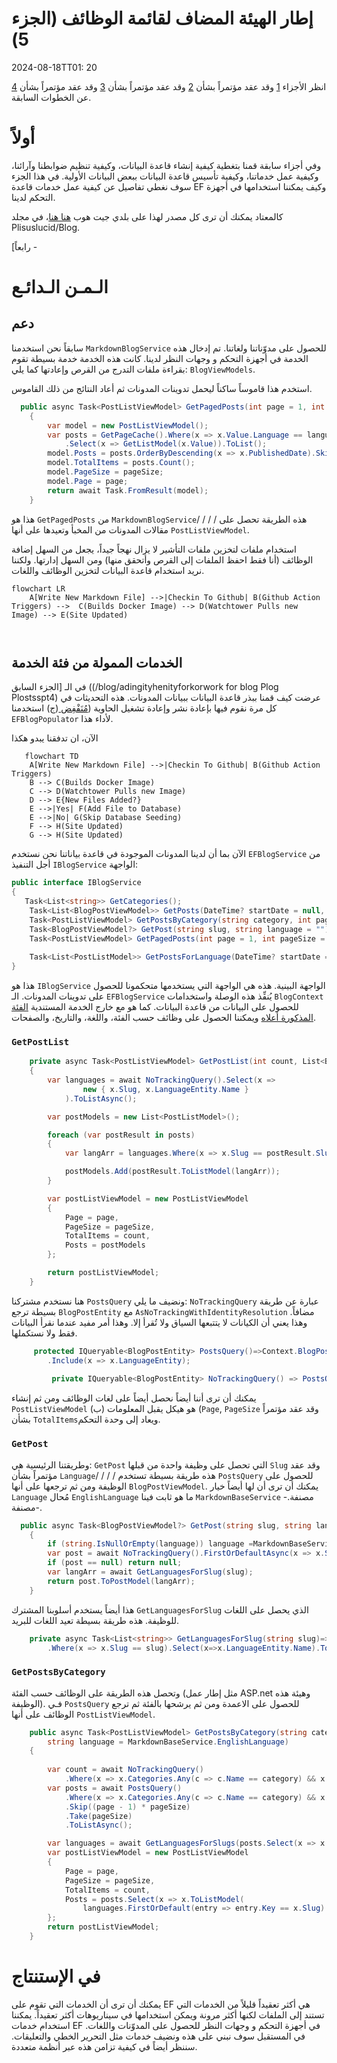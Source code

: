 # إطار الهيئة المضاف لقائمة الوظائف (الجزء 5)

<!--category-- ASP.NET, Entity Framework -->
<datetime class="hidden">2024-08-18TT01: 20</datetime>

انظر الأجزاء [1](/blog/addingentityframeworkforblogpostspt1) وقد عقد مؤتمراً بشأن [2](/blog/addingentityframeworkforblogpostspt2) وقد عقد مؤتمراً بشأن [3](/blog/addingentityframeworkforblogpostspt3) وقد عقد مؤتمراً بشأن [4](/blog/addingentityframeworkforblogpostspt4) عن الخطوات السابقة.

# أولاً

وفي أجزاء سابقة قمنا بتغطية كيفية إنشاء قاعدة البيانات، وكيفية تنظيم ضوابطنا وآرائنا، وكيفية عمل خدماتنا، وكيفية تأسيس قاعدة البيانات ببعض البيانات الأولية. في هذا الجزء سوف نغطي تفاصيل عن كيفية عمل خدمات قاعدة EF وكيف يمكننا استخدامها في أجهزة التحكم لدينا.

كالمعتاد يمكنك أن ترى كل مصدر لهذا على بلدي جيت هوب [هنا هنا](https://github.com/scottgal/mostlylucidweb/tree/main/Mostlylucid/Blog)، في مجلد Plisuslucid/Blog.

[رابعاً -

# الـمـن الـدائـع

## دعم

سابقاً نحن استخدمنا `MarkdownBlogService` للحصول على مدوّناتنا ولغاتنا. تم إدخال هذه الخدمة في أجهزة التحكم و وجهات النظر لدينا. كانت هذه الخدمة خدمة بسيطة تقوم بقراءة ملفات التدرج من القرص وإعادتها كما يلي: `BlogViewModels`.

استخدم هذا قاموساً ساكناً ليحمل تدوينات المدونات ثم أعاد النتائج من ذلك القاموس.

```csharp
  public async Task<PostListViewModel> GetPagedPosts(int page = 1, int pageSize = 10, string language = EnglishLanguage)
    {
        var model = new PostListViewModel();
        var posts = GetPageCache().Where(x => x.Value.Language == language)
            .Select(x => GetListModel(x.Value)).ToList();
        model.Posts = posts.OrderByDescending(x => x.PublishedDate).Skip((page - 1) * pageSize).Take(pageSize).ToList();
        model.TotalItems = posts.Count();
        model.PageSize = pageSize;
        model.Page = page;
        return await Task.FromResult(model);
    }
```

هذا هو `GetPagedPosts` من `MarkdownBlogService`/ / / / هذه الطريقة تحصل على مقالات المدونات من المخبأ وتعيدها على أنها `PostListViewModel`.

استخدام ملفات لتخزين ملفات التأشير لا يزال نهجاً جيداً، يجعل من السهل إضافة الوظائف (أنا فقط احفظ الملفات إلى القرص وأتحقق منها) ومن السهل إدارتها. ولكننا نريد استخدام قاعدة البيانات لتخزين الوظائف واللغات.

```mermaid
flowchart LR
    A[Write New Markdown File] -->|Checkin To Github| B(Github Action Triggers) -->  C(Builds Docker Image) --> D(Watchtower Pulls new Image) --> E(Site Updated)
   
  
```

## الخدمات الممولة من فئة الخدمة

في الـ [الجزء السابق ((/blog/adingityhenityforkorwork for blog Plog Plostsspt4) عرضت كيف قمنا ببذر قاعدة البيانات ببيانات المدونات. هذه التحديثات في كل مرة نقوم فيها بإعادة نشر وإعادة تشغيل الحاوية ([مُنَفْفِض ](blog/dockercompose)(ج) استخدمنا `EFBlogPopulator` لأداء هذا.

الآن، ان تدفقنا يبدو هكذا

```mermaid
   flowchart TD
    A[Write New Markdown File] -->|Checkin To Github| B(Github Action Triggers)
    B --> C(Builds Docker Image)
    C --> D(Watchtower Pulls new Image)
    D --> E{New Files Added?}
    E -->|Yes| F(Add File to Database)
    E -->|No| G(Skip Database Seeding)
    F --> H(Site Updated)
    G --> H(Site Updated)

```

الآن بما أن لدينا المدونات الموجودة في قاعدة بياناتنا نحن نستخدم `EFBlogService` من أجل التنفيذ `IBlogService` الواجهة:

```csharp
public interface IBlogService
{
   Task<List<string>> GetCategories();
    Task<List<BlogPostViewModel>> GetPosts(DateTime? startDate = null, string category = "");
    Task<PostListViewModel> GetPostsByCategory(string category, int page = 1, int pageSize = 10, string language = MarkdownBaseService.EnglishLanguage);
    Task<BlogPostViewModel?> GetPost(string slug, string language = "");
    Task<PostListViewModel> GetPagedPosts(int page = 1, int pageSize = 10, string language = MarkdownBaseService.EnglishLanguage);
    
    Task<List<PostListModel>> GetPostsForLanguage(DateTime? startDate = null, string category = "", string language = MarkdownBaseService.EnglishLanguage);
}
```

هذا هو `IBlogService` الواجهة البينية. هذه هي الواجهة التي يستخدمها متحكمونا للحصول على تدوينات المدونات. الـ `EFBlogService` يُنفِّذ هذه الوصلة واستخدامات `BlogContext` للحصول على البيانات من قاعدة البيانات.
كما هو مع خارج الخدمة المستندية [الفئة المذكورة أعلاه](#file-based-services) ويمكننا الحصول على وظائف حسب الفئة، واللغة، والتاريخ، والصفحات.

### `GetPostList`

```csharp
    private async Task<PostListViewModel> GetPostList(int count, List<BlogPostEntity> posts, int page, int pageSize)
    {
        var languages = await NoTrackingQuery().Select(x =>
                new { x.Slug, x.LanguageEntity.Name }
            ).ToListAsync();

        var postModels = new List<PostListModel>();

        foreach (var postResult in posts)
        {
            var langArr = languages.Where(x => x.Slug == postResult.Slug).Select(x => x.Name).ToArray();

            postModels.Add(postResult.ToListModel(langArr));
        }

        var postListViewModel = new PostListViewModel
        {
            Page = page,
            PageSize = pageSize,
            TotalItems = count,
            Posts = postModels
        };

        return postListViewModel;
    }
```

هنا نستخدم مشتركنا `PostsQuery` ونضيف ما يلي: `NoTrackingQuery` عبارة عن طريقة بسيطة ترجع `BlogPostEntity` مع `AsNoTrackingWithIdentityResolution` مضافاً. وهذا يعني أن الكيانات لا يتتبعها السياق ولا تُقرأ إلا. وهذا أمر مفيد عندما نقرأ البيانات فقط ولا نستكملها.

```csharp
     protected IQueryable<BlogPostEntity> PostsQuery()=>Context.BlogPosts.Include(x => x.Categories)
        .Include(x => x.LanguageEntity);
     
         private IQueryable<BlogPostEntity> NoTrackingQuery() => PostsQuery().AsNoTrackingWithIdentityResolution();
```

يمكنك أن ترى أننا أيضاً نحصل أيضاً على لغات الوظائف ومن ثم إنشاء `PostListViewModel` (ب) هو هيكل يقبل المعلومات (`Page`, `PageSize` وقد عقد مؤتمراً بشأن `TotalItems`ويعاد إلى وحدة التحكم.

### `GetPost`

وطريقتنا الرئيسية هي: `GetPost` التي تحصل على وظيفة واحدة من قبلها `Slug` وقد عقد مؤتمراً بشأن `Language`/ / / / هذه طريقة بسيطة تستخدم `PostsQuery` للحصول على الوظيفة ومن ثم ترجعها على أنها `BlogPostViewModel`.
يمكنك أن ترى أن لها أيضاً خيار `Language` مُحال `EnglishLanguage` ما هو ثابت فينا `MarkdownBaseService` -مصنفة. -مصنفة.

```csharp
  public async Task<BlogPostViewModel?> GetPost(string slug, string language = "")
    {
        if (string.IsNullOrEmpty(language)) language =MarkdownBaseService.EnglishLanguage;
        var post = await NoTrackingQuery().FirstOrDefaultAsync(x => x.Slug == slug && x.LanguageEntity.Name == language);
        if (post == null) return null;
        var langArr = await GetLanguagesForSlug(slug);
        return post.ToPostModel(langArr);
    }
```

هذا أيضاً يستخدم أسلوبنا المشترك `GetLanguagesForSlug` الذي يحصل على اللغات للوظيفة. هذه طريقة بسيطة تعيد اللغات للبريد.

```csharp
    private async Task<List<string>> GetLanguagesForSlug(string slug)=> await NoTrackingQuery()
        .Where(x => x.Slug == slug).Select(x=>x.LanguageEntity.Name).ToListAsync();
```

### `GetPostsByCategory`

وتحصل هذه الطريقة على الوظائف حسب الفئة (مثل إطار عمل ASP.net وهيئة هذه الوظيفة). فـي `PostsQuery` للحصول على الاعمدة ومن ثم يرشحها بالفئة ثم ترجع الوظائف على أنها `PostListViewModel`.

```csharp
    public async Task<PostListViewModel> GetPostsByCategory(string category, int page = 1, int pageSize = 10,
        string language = MarkdownBaseService.EnglishLanguage)
    {
        
        var count = await NoTrackingQuery()
            .Where(x => x.Categories.Any(c => c.Name == category) && x.LanguageEntity.Name == language).CountAsync();
        var posts = await PostsQuery()
            .Where(x => x.Categories.Any(c => c.Name == category) && x.LanguageEntity.Name == language)
            .Skip((page - 1) * pageSize)
            .Take(pageSize)
            .ToListAsync();

        var languages = await GetLanguagesForSlugs(posts.Select(x => x.Slug).ToList());
        var postListViewModel = new PostListViewModel
        {
            Page = page,
            PageSize = pageSize,
            TotalItems = count,
            Posts = posts.Select(x => x.ToListModel(
                languages.FirstOrDefault(entry => entry.Key == x.Slug).Value.ToArray())).ToList()
        };
        return postListViewModel;
    }
```

# في الإستنتاج

يمكنك أن ترى أن الخدمات التي تقوم على EF هي أكثر تعقيداً قليلاً من الخدمات التي تستند إلى الملفات لكنها أكثر مرونة ويمكن استخدامها في سيناريوهات أكثر تعقيداً. يمكننا استخدام خدمات EF في أجهزة التحكم و وجهات النظر للحصول على المدوّنات واللغات.
في المستقبل سوف نبني على هذه ونضيف خدمات مثل التحرير الخطي والتعليقات.
سننظر أيضاً في كيفية تزامن هذه عبر أنظمة متعددة.